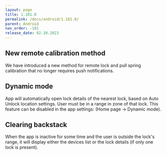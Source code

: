 ```yaml
---
layout: page
title: 1.181.0
permalink: /docs/android/1.181.0/
parent: Android
nav_order: -181
release_date: 02.10.2023
---
```


## New remote calibration method
We have introduced a new method for remote lock and pull spring calibration that no longer requires push notifications.

## Dynamic mode 
App will automatically open lock details of the nearest lock, based on Auto Unlock location settings. User must be in a range in zone of that lock. This feature can be disabled in the app settings: (Home page -> Dynamic mode).

## Clearing backstack
When the app is inactive for some time and the user is outside the lock's range, it will display either the devices list or the lock details (if only one lock is present).